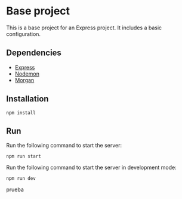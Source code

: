 # Base project
This is a base project for an Express project. It includes a basic configuration.

## Dependencies
- [Express](https://expressjs.com/)
- [Nodemon](https://nodemon.io/)
- [Morgan](https://www.npmjs.com/package/morgan)

## Installation

```
npm install
```

## Run

Run the following command to start the server:

```
npm run start
```

Run the following command to start the server in development mode:

```
npm run dev
```
prueba